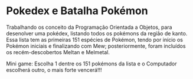 # Pokedex e Batalha Pokémon
Trabalhando os conceito da Programação Orientada a Objetos, para desenolver uma pokédex, listando todos os pokémons da região de kanto.
Essa lista tem as primeiras 151 espécies de Pokémon, tendo por início os Pokémon iniciais e finalizando com Mew; posteriormente, foram incluídos os recém-descobertos Meltan e Melmetal.

Mini game: Escolha 1 dentre os 151 pokémons da lista e o Computador escolherá outro, o mais forte vencerá!!!
